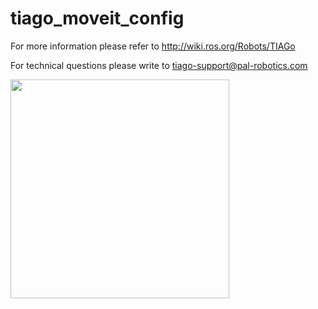 # tiago_moveit_config

For more information please refer to http://wiki.ros.org/Robots/TIAGo

For technical questions please write to tiago-support@pal-robotics.com

<img src="http://wiki.ros.org/Robots/TIAGo?action=AttachFile&do=get&target=TIAGo_titanium_right.png" width="350"/>
